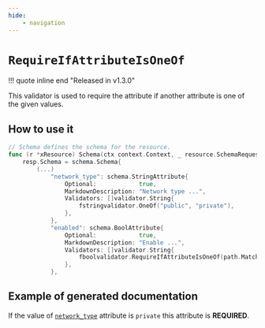 ```yaml
---
hide:
    - navigation
---
```

# `RequireIfAttributeIsOneOf`

!!! quote inline end "Released in v1.3.0"

This validator is used to require the attribute if another attribute is one of the given values.

## How to use it

```go
// Schema defines the schema for the resource.
func (r *xResource) Schema(ctx context.Context, _ resource.SchemaRequest, resp *resource.SchemaResponse) {
    resp.Schema = schema.Schema{
        (...)
            "network_type": schema.StringAttribute{
                Optional:            true,
                MarkdownDescription: "Network type ...",
                Validators: []validator.String{
                    fstringvalidator.OneOf("public", "private"),
                },
            },
            "enabled": schema.BoolAttribute{
                Optional:            true,
                MarkdownDescription: "Enable ...",
                Validators: []validator.String{
                    fboolvalidator.RequireIfAttributeIsOneOf(path.MatchRoot("network_type"),[]attr.Value{types.StringValue("private")})
                },
            },
```

## Example of generated documentation

If the value of [`network_type`](#network_type) attribute is `private` this attribute is **REQUIRED**.
